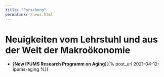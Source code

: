 ```yaml
---
title: "Forschung"
permalink: /news.html
---
```


# Neuigkeiten vom Lehrstuhl und aus der Welt der Makroökonomie


- [<b>New IPUMS Research Programm on Aging</b>]({% post_url 2021-04-12-ipums-aging %})
